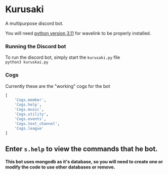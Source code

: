 # Kurusaki
A multipurpose discord bot.

You will need [python version 3.11](https://www.python.org/downloads/) for wavelink to be properly installed.


### Running the Discord bot
To run the discord bot, simply start the `kurusaki.py` file 
<br>
`
python3 kuruskai.py
`
### Cogs
Currently these are the "working" cogs for the bot
```python
[
    'Cogs.member',
    'Cogs.help',
    'Cogs.music',
    'Cogs.utility',
    'Cogs.events',
    'Cogs.text_channel',
    'Cogs.league'
]
```
## Enter `s.help` to view the commands that he bot.

#### This bot uses mongodb as it's database, so you will need to create one or modify the code to use other databases or remove.
